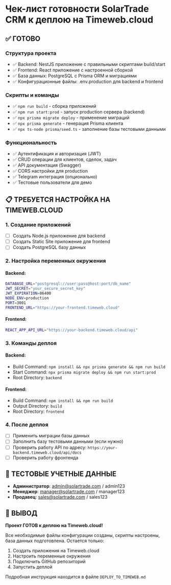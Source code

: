 # Чек-лист готовности SolarTrade CRM к деплою на Timeweb.cloud

## ✅ ГОТОВО

### Структура проекта
- ✅ Backend: NestJS приложение с правильными скриптами build/start
- ✅ Frontend: React приложение с настроенной сборкой
- ✅ База данных: PostgreSQL с Prisma ORM и миграциями
- ✅ Конфигурационные файлы: .env.production для backend и frontend

### Скрипты и команды
- ✅ `npm run build` - сборка приложений
- ✅ `npm run start:prod` - запуск production сервера (backend)
- ✅ `npx prisma migrate deploy` - применение миграций
- ✅ `npx prisma generate` - генерация Prisma клиента
- ✅ `npx ts-node prisma/seed.ts` - заполнение базы тестовыми данными

### Функциональность
- ✅ Аутентификация и авторизация (JWT)
- ✅ CRUD операции для клиентов, сделок, задач
- ✅ API документация (Swagger)
- ✅ CORS настройки для production
- ✅ Telegram интеграция (опционально)
- ✅ Тестовые пользователи для демо

## 📋 ТРЕБУЕТСЯ НАСТРОЙКА НА TIMEWEB.CLOUD

### 1. Создание приложений
- [ ] Создать Node.js приложение для backend
- [ ] Создать Static Site приложение для frontend
- [ ] Создать PostgreSQL базу данных

### 2. Настройка переменных окружения

#### Backend:
```bash
DATABASE_URL="postgresql://user:pass@host:port/db_name"
JWT_SECRET="your_secure_secret_key"
JWT_EXPIRATION=86400
NODE_ENV=production
PORT=3001
FRONTEND_URL="https://your-frontend.timeweb.cloud"
```

#### Frontend:
```bash
REACT_APP_API_URL="https://your-backend.timeweb.cloud/api"
```

### 3. Команды деплоя

#### Backend:
- Build Command: `npm install && npx prisma generate && npm run build`
- Start Command: `npx prisma migrate deploy && npm run start:prod`
- Root Directory: `backend`

#### Frontend:
- Build Command: `npm install && npm run build`
- Output Directory: `build`
- Root Directory: `frontend`

### 4. После деплоя
- [ ] Применить миграции базы данных
- [ ] Заполнить базу тестовыми данными (если нужно)
- [ ] Проверить работу API по адресу: `https://your-backend.timeweb.cloud/api/docs`
- [ ] Проверить работу фронтенда

## 🔐 ТЕСТОВЫЕ УЧЕТНЫЕ ДАННЫЕ

- **Администратор**: admin@solartrade.com / admin123
- **Менеджер**: manager@solartrade.com / manager123
- **Продавец**: sales@solartrade.com / sales123

## 🎯 ВЫВОД

**Проект ГОТОВ к деплою на Timeweb.cloud!**

Все необходимые файлы конфигурации созданы, скрипты настроены, база данных подготовлена. Остается только:

1. Создать приложения на Timeweb.cloud
2. Настроить переменные окружения
3. Подключить GitHub репозиторий
4. Запустить деплой

Подробная инструкция находится в файле `DEPLOY_TO_TIMEWEB.md`
